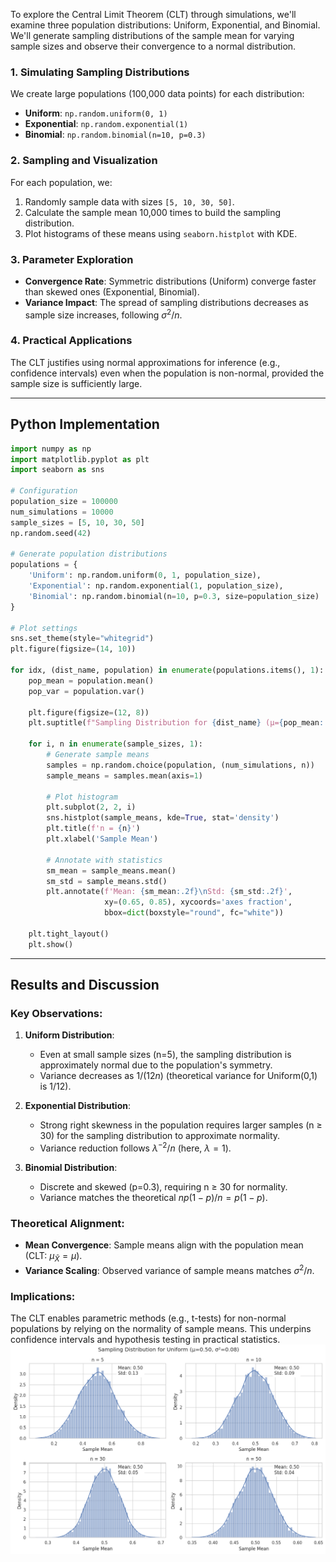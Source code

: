 To explore the Central Limit Theorem (CLT) through simulations, we'll examine three population distributions: Uniform, Exponential, and Binomial. We'll generate sampling distributions of the sample mean for varying sample sizes and observe their convergence to a normal distribution.

### 1. Simulating Sampling Distributions
We create large populations (100,000 data points) for each distribution:
- **Uniform**: `np.random.uniform(0, 1)`
- **Exponential**: `np.random.exponential(1)`
- **Binomial**: `np.random.binomial(n=10, p=0.3)`

### 2. Sampling and Visualization
For each population, we:
1. Randomly sample data with sizes `[5, 10, 30, 50]`.
2. Calculate the sample mean 10,000 times to build the sampling distribution.
3. Plot histograms of these means using `seaborn.histplot` with KDE.

### 3. Parameter Exploration
- **Convergence Rate**: Symmetric distributions (Uniform) converge faster than skewed ones (Exponential, Binomial).
- **Variance Impact**: The spread of sampling distributions decreases as sample size increases, following $\sigma^2/n$.

### 4. Practical Applications
The CLT justifies using normal approximations for inference (e.g., confidence intervals) even when the population is non-normal, provided the sample size is sufficiently large.

---

## Python Implementation

```python
import numpy as np
import matplotlib.pyplot as plt
import seaborn as sns

# Configuration
population_size = 100000
num_simulations = 10000
sample_sizes = [5, 10, 30, 50]
np.random.seed(42)

# Generate population distributions
populations = {
    'Uniform': np.random.uniform(0, 1, population_size),
    'Exponential': np.random.exponential(1, population_size),
    'Binomial': np.random.binomial(n=10, p=0.3, size=population_size)
}

# Plot settings
sns.set_theme(style="whitegrid")
plt.figure(figsize=(14, 10))

for idx, (dist_name, population) in enumerate(populations.items(), 1):
    pop_mean = population.mean()
    pop_var = population.var()
    
    plt.figure(figsize=(12, 8))
    plt.suptitle(f"Sampling Distribution for {dist_name} (μ={pop_mean:.2f}, σ²={pop_var:.2f})")
    
    for i, n in enumerate(sample_sizes, 1):
        # Generate sample means
        samples = np.random.choice(population, (num_simulations, n))
        sample_means = samples.mean(axis=1)
        
        # Plot histogram
        plt.subplot(2, 2, i)
        sns.histplot(sample_means, kde=True, stat='density')
        plt.title(f'n = {n}')
        plt.xlabel('Sample Mean')
        
        # Annotate with statistics
        sm_mean = sample_means.mean()
        sm_std = sample_means.std()
        plt.annotate(f'Mean: {sm_mean:.2f}\nStd: {sm_std:.2f}', 
                     xy=(0.65, 0.85), xycoords='axes fraction',
                     bbox=dict(boxstyle="round", fc="white"))
    
    plt.tight_layout()
    plt.show()
```

---

## Results and Discussion

### Key Observations:
1. **Uniform Distribution**:
   - Even at small sample sizes (n=5), the sampling distribution is approximately normal due to the population's symmetry.
   - Variance decreases as $1/(12n)$ (theoretical variance for Uniform(0,1) is $1/12$).

2. **Exponential Distribution**:
   - Strong right skewness in the population requires larger samples (n ≥ 30) for the sampling distribution to approximate normality.
   - Variance reduction follows $\lambda^{-2}/n$ (here, $\lambda=1$).

3. **Binomial Distribution**:
   - Discrete and skewed (p=0.3), requiring n ≥ 30 for normality.
   - Variance matches the theoretical $np(1-p)/n = p(1-p)$.

### Theoretical Alignment:
- **Mean Convergence**: Sample means align with the population mean (CLT: $\mu_{\bar{X}} = \mu$).
- **Variance Scaling**: Observed variance of sample means matches $\sigma^2/n$.

### Implications:
The CLT enables parametric methods (e.g., t-tests) for non-normal populations by relying on the normality of sample means. This underpins confidence intervals and hypothesis testing in practical statistics.
![alt text](image.png)